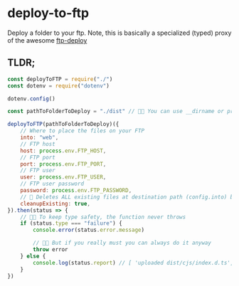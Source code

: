 # deploy-to-ftp

Deploy a folder to your ftp. Note, this is basically a specialized (typed) proxy of the awesome [ftp-deploy](https://www.npmjs.com/package/ftp-deploy)

## TLDR;

```javascript
const deployToFTP = require("./")
const dotenv = require("dotenv")

dotenv.config()

const pathToFolderToDeploy = "./dist" // 👨‍🍳 You can use __dirname or process.cwd() if you want more control over the path. But you probably don't nee to

deployToFTP(pathToFolderToDeploy)({
	// Where to place the files on your FTP
	into: "web",
	// FTP host
	host: process.env.FTP_HOST,
	// FTP port
	port: process.env.FTP_PORT,
	// FTP user
	user: process.env.FTP_USER,
	// FTP user password
	password: process.env.FTP_PASSWORD,
	// 🛑 Deletes ALL existing files at destination path (config.into) before uploading when true
	cleanupExisting: true,
}).then(status => {
	// 👨‍🍳 To keep type safety, the function never throws
	if (status.type === "failure") {
		console.error(status.error.message)

		// 👨‍🍳 But if you really must you can always do it anyway
		throw error
	} else {
		console.log(status.report) // [ 'uploaded dist/cjs/index.d.ts','uploaded dist/cjs/index.js' ],[ 'uploaded dist/esm/index.d.ts', ] ]
	}
})
```
